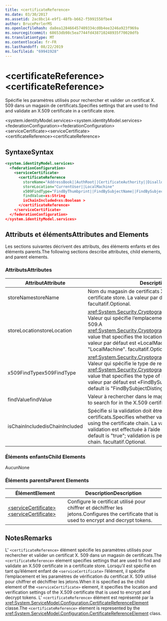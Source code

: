 ```yaml
---
title: <certificateReference>
ms.date: 03/30/2017
ms.assetid: 2ac8bc14-e9f1-48fb-b662-f5991558fbe4
author: BrucePerlerMS
ms.openlocfilehash: da8ea128466457409334cd0b4ee3246a923f969a
ms.sourcegitcommit: 68653db98c5ea7744fd438710248935f70020dfb
ms.translationtype: MT
ms.contentlocale: fr-FR
ms.lasthandoff: 08/22/2019
ms.locfileid: "69941928"
---
```

# <a name="certificatereference"></a><span data-ttu-id="63195-101">\<certificateReference></span><span class="sxs-lookup"><span data-stu-id="63195-101">\<certificateReference></span></span>
<span data-ttu-id="63195-102">Spécifie les paramètres utilisés pour rechercher et valider un certificat X. 509 dans un magasin de certificats.</span><span class="sxs-lookup"><span data-stu-id="63195-102">Specifies settings that are used to find and validate an X.509 certificate in a certificate store.</span></span>  
  
 <span data-ttu-id="63195-103">\<system.identityModel.services></span><span class="sxs-lookup"><span data-stu-id="63195-103">\<system.identityModel.services></span></span>  
<span data-ttu-id="63195-104">\<federationConfiguration></span><span class="sxs-lookup"><span data-stu-id="63195-104">\<federationConfiguration></span></span>  
<span data-ttu-id="63195-105">\<serviceCertificate></span><span class="sxs-lookup"><span data-stu-id="63195-105">\<serviceCertificate></span></span>  
<span data-ttu-id="63195-106">\<certificateReference></span><span class="sxs-lookup"><span data-stu-id="63195-106">\<certificateReference></span></span>  
  
## <a name="syntax"></a><span data-ttu-id="63195-107">Syntaxe</span><span class="sxs-lookup"><span data-stu-id="63195-107">Syntax</span></span>  
  
```xml  
<system.identityModel.services>  
  <federationConfiguration>  
    <serviceCertificate>  
      <certificateReference   
        storeName="AddressBook||AuthRoot||CertificateAuthority||Disallowed||My||Root||TrustedPeople||TrustedPublisher"  
        storeLocation="CurrentUser||LocalMachine"  
        x509FindType="FindByThumbprint||FindBySubjectName||FindBySubjectDistinguishedName||FindByIssuerName||FindByIssuerDistinguishedName||FindBySerialNumber||FindByTimeValid||FindByTimeNotYetValid||FindByTimeExpired||FindByTemplateName||FindByApplicationPolicy||FindByCertificatePolicy||FindByExtension||FindByKeyUsage||FindBySubjectKeyIdentifier"  
        findValue=xs:String  
        isChainIncluded=xs:Boolean >  
      </certificateReference>  
    </serviceCertificate>  
  </federationConfiguration>  
</system.identityModel.services>  
```  
  
## <a name="attributes-and-elements"></a><span data-ttu-id="63195-108">Attributs et éléments</span><span class="sxs-lookup"><span data-stu-id="63195-108">Attributes and Elements</span></span>  
 <span data-ttu-id="63195-109">Les sections suivantes décrivent des attributs, des éléments enfants et des éléments parents.</span><span class="sxs-lookup"><span data-stu-id="63195-109">The following sections describe attributes, child elements, and parent elements.</span></span>  
  
### <a name="attributes"></a><span data-ttu-id="63195-110">Attributs</span><span class="sxs-lookup"><span data-stu-id="63195-110">Attributes</span></span>  
  
|<span data-ttu-id="63195-111">Attribut</span><span class="sxs-lookup"><span data-stu-id="63195-111">Attribute</span></span>|<span data-ttu-id="63195-112">Description</span><span class="sxs-lookup"><span data-stu-id="63195-112">Description</span></span>|  
|---------------|-----------------|  
|<span data-ttu-id="63195-113">storeName</span><span class="sxs-lookup"><span data-stu-id="63195-113">storeName</span></span>|<span data-ttu-id="63195-114">Nom du magasin de certificats X. 509.</span><span class="sxs-lookup"><span data-stu-id="63195-114">The name of the X.509 certificate store.</span></span> <span data-ttu-id="63195-115">La valeur par défaut est «My».</span><span class="sxs-lookup"><span data-stu-id="63195-115">The default is "My".</span></span> <span data-ttu-id="63195-116">facultatif.</span><span class="sxs-lookup"><span data-stu-id="63195-116">Optional.</span></span>|  
|<span data-ttu-id="63195-117">storeLocation</span><span class="sxs-lookup"><span data-stu-id="63195-117">storeLocation</span></span>|<span data-ttu-id="63195-118"><xref:System.Security.Cryptography.X509Certificates.StoreLocation> Valeur qui spécifie l’emplacement du magasin de certificats X. 509.</span><span class="sxs-lookup"><span data-stu-id="63195-118">A <xref:System.Security.Cryptography.X509Certificates.StoreLocation> value that specifies the location of the X.509 certificate store.</span></span> <span data-ttu-id="63195-119">La valeur par défaut est «LocalMachine».</span><span class="sxs-lookup"><span data-stu-id="63195-119">The default value is "LocalMachine".</span></span> <span data-ttu-id="63195-120">facultatif.</span><span class="sxs-lookup"><span data-stu-id="63195-120">Optional.</span></span>|  
|<span data-ttu-id="63195-121">x509FindType</span><span class="sxs-lookup"><span data-stu-id="63195-121">x509FindType</span></span>|<span data-ttu-id="63195-122"><xref:System.Security.Cryptography.X509Certificates.X509FindType> Valeur qui spécifie le type de recherche à exécuter.</span><span class="sxs-lookup"><span data-stu-id="63195-122">An <xref:System.Security.Cryptography.X509Certificates.X509FindType> value that specifies the type of search that is to be executed.</span></span> <span data-ttu-id="63195-123">La valeur par défaut est «FindBySubjectDistinguishedName».</span><span class="sxs-lookup"><span data-stu-id="63195-123">The default is "FindBySubjectDistinguishedName".</span></span> <span data-ttu-id="63195-124">facultatif.</span><span class="sxs-lookup"><span data-stu-id="63195-124">Optional.</span></span>|  
|<span data-ttu-id="63195-125">findValue</span><span class="sxs-lookup"><span data-stu-id="63195-125">findValue</span></span>|<span data-ttu-id="63195-126">Valeur à rechercher dans le magasin de certificats X.509.</span><span class="sxs-lookup"><span data-stu-id="63195-126">The value to search for in the X.509 certificate store.</span></span> <span data-ttu-id="63195-127">facultatif.</span><span class="sxs-lookup"><span data-stu-id="63195-127">Optional.</span></span>|  
|<span data-ttu-id="63195-128">isChainIncluded</span><span class="sxs-lookup"><span data-stu-id="63195-128">isChainIncluded</span></span>|<span data-ttu-id="63195-129">Spécifie si la validation doit être effectuée à l’aide de la chaîne de certificats.</span><span class="sxs-lookup"><span data-stu-id="63195-129">Specifies whether validation should be performed by using the certificate chain.</span></span> <span data-ttu-id="63195-130">La valeur par défaut est «true». la validation est effectuée à l’aide de la chaîne de certificats.</span><span class="sxs-lookup"><span data-stu-id="63195-130">The default is "true"; validation is performed by using the certificate chain.</span></span> <span data-ttu-id="63195-131">facultatif.</span><span class="sxs-lookup"><span data-stu-id="63195-131">Optional.</span></span>|  
  
### <a name="child-elements"></a><span data-ttu-id="63195-132">Éléments enfants</span><span class="sxs-lookup"><span data-stu-id="63195-132">Child Elements</span></span>  
 <span data-ttu-id="63195-133">Aucun</span><span class="sxs-lookup"><span data-stu-id="63195-133">None</span></span>  
  
### <a name="parent-elements"></a><span data-ttu-id="63195-134">Éléments parents</span><span class="sxs-lookup"><span data-stu-id="63195-134">Parent Elements</span></span>  
  
|<span data-ttu-id="63195-135">Élément</span><span class="sxs-lookup"><span data-stu-id="63195-135">Element</span></span>|<span data-ttu-id="63195-136">Description</span><span class="sxs-lookup"><span data-stu-id="63195-136">Description</span></span>|  
|-------------|-----------------|  
|[<span data-ttu-id="63195-137">\<serviceCertificate></span><span class="sxs-lookup"><span data-stu-id="63195-137">\<serviceCertificate></span></span>](servicecertificate.md)|<span data-ttu-id="63195-138">Configure le certificat utilisé pour chiffrer et déchiffrer les jetons.</span><span class="sxs-lookup"><span data-stu-id="63195-138">Configures the certificate that is used to encrypt and decrypt tokens.</span></span>|  
  
## <a name="remarks"></a><span data-ttu-id="63195-139">Notes</span><span class="sxs-lookup"><span data-stu-id="63195-139">Remarks</span></span>  
 <span data-ttu-id="63195-140">L' `<certificateReference>` élément spécifie les paramètres utilisés pour rechercher et valider un certificat X. 509 dans un magasin de certificats.</span><span class="sxs-lookup"><span data-stu-id="63195-140">The `<certificateReference>` element specifies settings that are used to find and validate an X.509 certificate in a certificate store.</span></span> <span data-ttu-id="63195-141">Lorsqu’il est spécifié en tant qu’élément enfant de `<serviceCertificate>` l’élément, il spécifie l’emplacement et les paramètres de vérification du certificat X. 509 utilisé pour chiffrer et déchiffrer les jetons.</span><span class="sxs-lookup"><span data-stu-id="63195-141">When it is specified as the child element of the `<serviceCertificate>` element, it specifies the location and verification settings of the X.509 certificate that is used to encrypt and decrypt tokens.</span></span> <span data-ttu-id="63195-142">L' `<certificateReference>` élément est représenté par la <xref:System.ServiceModel.Configuration.CertificateReferenceElement> classe.</span><span class="sxs-lookup"><span data-stu-id="63195-142">The `<certificateReference>` element is represented by the <xref:System.ServiceModel.Configuration.CertificateReferenceElement> class.</span></span>
